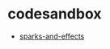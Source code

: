 # codesandbox

 - [sparks-and-effects](https://codesandbox.io/s/sparks-and-effects-sbf2i?from-embed)

